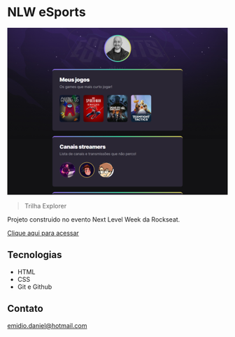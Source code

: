 # NLW eSports

![preview](./.github/danielemidio1988.github.io_NLW-eSports_.png)

> Trilha Explorer

Projeto construido no evento Next Level Week da Rockseat.

[Clique aqui para acessar](https://danielemidio1988.github.io/NLW-eSports/)

## Tecnologias

- HTML
- CSS
- Git e Github

## Contato

emidio.daniel@hotmail.com

